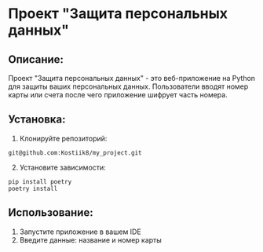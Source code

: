 # Проект "Защита персональных данных"
## Описание:
Проект "Защита персональных данных" - это веб-приложение на Python для защиты ваших персональных данных. Пользователи вводят номер карты или счета после чего приложение шифрует часть номера.
## Установка:
1. Клонируйте репозиторий:
```
git@github.com:Kostiik8/my_project.git
```
2. Установите зависимости:
```
pip install poetry
poetry install
```
## Использование:
1. Запустите приложение в вашем IDE
2. Введите данные: название и номер карты